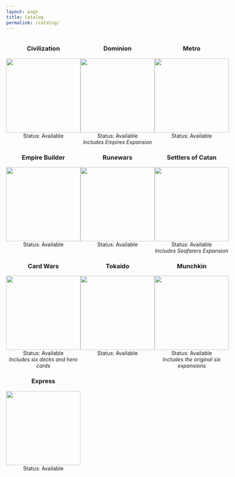 ```yaml
---
layout: page
title: Catalog
permalink: /catalog/
---
```


<div style="display: flex; justify-content: space-between;">
  <div>
    <h3 style="text-align: center">Civilization</h3>
    <a href="https://boardgamegeek.com/boardgame/77130/sid-meiers-civilization-board-game" style="text-align: center; display: block">
      <img height="200px" src="https://cf.geekdo-images.com/imagepage/img/78wr8fO-3iQyfzxjYBPff898VVE=/fit-in/900x600/filters:no_upscale()/pic798666.jpg" />
    </a>
    <div style="text-align: center">Status: Available</div>
  </div>
  <div>
    <h3 style="text-align: center">Dominion</h3>
    <a href="https://boardgamegeek.com/boardgame/36218/dominion" style="text-align: center; display: block">
      <img height="200px" src="https://cf.geekdo-images.com/itemrep/img/7mkW_JrUx0PSa4Ame3zzsLE0BVY=/fit-in/246x300/pic394356.jpg" />
    </a>
    <div style="text-align: center">Status: Available</div>
    <div style="text-align: center"><i>Includes Empires Expansion</i></div>
  </div>
  <div>
    <h3 style="text-align: center">Metro</h3>
    <a href="https://boardgamegeek.com/boardgame/559/metro" style="text-align: center; display: block">
      <img height="200px" src="https://cf.geekdo-images.com/imagepage/img/heVjiFJcHQch-QUHVEvvzX8yZvs=/fit-in/900x600/filters:no_upscale()/pic166782.jpg" />
    </a>
    <div style="text-align: center">Status: Available</div>
  </div>
</div>

<div style="display: flex; justify-content: space-between;">
  <div>
    <h3 style="text-align: center">Empire Builder</h3>
    <a href="https://boardgamegeek.com/boardgame/168/empire-builder" style="text-align: center; display: block">
      <img height="200px" src="https://cf.geekdo-images.com/itemrep/img/mO5UbbS9IYCFFXAeif2IDweI3-g=/fit-in/246x300/pic436693.jpg" />
    </a>
    <div style="text-align: center">Status: Available</div>
  </div>
  <div>
    <h3 style="text-align: center">Runewars</h3>
    <a href="https://boardgamegeek.com/boardgame/59294/runewars" style="text-align: center; display: block">
      <img height="200px" src="https://cf.geekdo-images.com/itemrep/img/SHaHegoyKKTNVuuRc6pyos9orEs=/fit-in/246x300/pic1534815.jpg" />
    </a>
    <div style="text-align: center">Status: Available</div>
  </div>
  <div>
    <h3 style="text-align: center">Settlers of Catan</h3>
    <a href="https://boardgamegeek.com/boardgame/13/catan" style="text-align: center; display: block">
      <img height="200px" src="https://cf.geekdo-images.com/itemrep/img/aozRplCSOpRucLxSuClX2odEUBQ=/fit-in/246x300/pic2419375.jpg" />
    </a>
    <div style="text-align: center">Status: Available</div>
    <div style="text-align: center"><i>Includes Seafarers Expansion</i></div>
  </div>
</div>

<div style="display: flex; justify-content: space-between;">
  <div>
    <h3 style="text-align: center">Card Wars</h3>
    <a href="https://boardgamegeek.com/boardgame/144728/adventure-time-card-wars-finn-vs-jake" style="text-align: center; display: block">
      <img height="200px" src="https://cf.geekdo-images.com/itemrep/img/x_jxEzLjTu9MhB1y19iS4SDDhGA=/fit-in/246x300/pic1919277.jpg" />
    </a>
    <div style="text-align: center">Status: Available</div>
    <div style="text-align: center"><i>Includes six decks and hero cards</i></div>
  </div>
  <div>
    <h3 style="text-align: center">Tokaido</h3>
    <a href="https://boardgamegeek.com/boardgame/123540/tokaido" style="text-align: center; display: block">
      <img height="200px" src="https://cf.geekdo-images.com/itemrep/img/P6pAwyccWdZaBXLzI1kpc8TINk4=/fit-in/246x300/pic3747956.png" />
    </a>
    <div style="text-align: center">Status: Available</div>
  </div>
  <div>
    <h3 style="text-align: center">Munchkin</h3>
    <a href="https://boardgamegeek.com/boardgame/1927/munchkin" style="text-align: center; display: block">
      <img height="200px" src="https://cf.geekdo-images.com/itemrep/img/kPfLihonl0sXH47uh6fvXlJCQvQ=/fit-in/246x300/pic1871016.jpg" />
    </a>
    <div style="text-align: center">Status: Available</div>
    <div style="text-align: center"><i>Includes the original six expansions</i></div>
  </div>
</div>

<div style="display: flex; justify-content: space-between;">
  <div>
    <h3 style="text-align: center">Express</h3>
    <a href="https://boardgamegeek.com/boardgame/379/express" style="text-align: center; display: block">
      <img height="200px" src="https://cf.geekdo-images.com/itemrep/img/d1H9VtwAN7VoHYlfB_r2mBfyHuw=/fit-in/246x300/pic1254446.jpg" />
    </a>
    <div style="text-align: center">Status: Available</div>
  </div>
</div>
